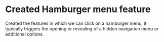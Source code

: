 # Created Hamburger menu feature

Created the features in which we can click on a hamburger menu, it typically triggers the opening or revealing of a hidden navigation menu or additional options.
